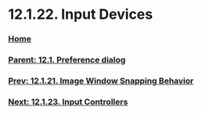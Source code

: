 # 12.1.22. Input Devices

### [Home](./00-home.md)
### [Parent: 12.1. Preference dialog](./12-01-00-preference-dialog.md)
### [Prev: 12.1.21. Image Window Snapping Behavior](./12-01-21-image-window-snapping-behavior.md)
### [Next: 12.1.23. Input Controllers](./12-01-23-input-controllers.md)
